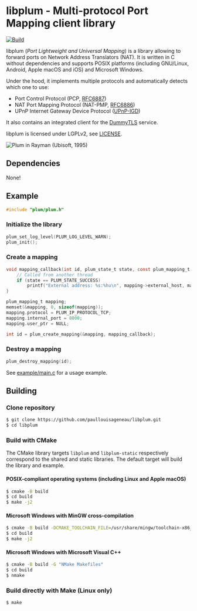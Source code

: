 # libplum - Multi-protocol Port Mapping client library

[![Build](https://github.com/paullouisageneau/libplum/actions/workflows/build.yml/badge.svg)](https://github.com/paullouisageneau/libplum/actions/workflows/build.yml)

libplum (_Port Lightweight and Universal Mapping_) is a library allowing to forward ports on Network Address Translators (NAT). It is written in C without dependencies and supports POSIX platforms (including GNU/Linux, Android, Apple macOS and iOS) and Microsoft Windows.

Under the hood, it implements multiple protocols and automatically detects which one to use:

- Port Control Protocol (PCP, [RFC6887](https://datatracker.ietf.org/doc/html/rfc6887))
- NAT Port Mapping Protocol (NAT-PMP, [RFC6886](https://datatracker.ietf.org/doc/html/rfc6886))
- UPnP Internet Gateway Device Protocol ([UPnP-IGD](https://en.wikipedia.org/wiki/Internet_Gateway_Device_Protocol))

It also contains an integrated client for the [DummyTLS](https://github.com/paullouisageneau/dummytls) service.

libplum is licensed under LGPLv2, see [LICENSE](https://github.com/paullouisageneau/libplum/blob/master/LICENSE).

![Plum in Rayman (Ubisoft, 1995)](https://github.com/paullouisageneau/libplum/blob/master/plum.gif?raw=true)

## Dependencies

None!

## Example

```c
#include "plum/plum.h"
```

### Initialize the library
```c
plum_set_log_level(PLUM_LOG_LEVEL_WARN);
plum_init();
```

### Create a mapping
```c
void mapping_callback(int id, plum_state_t state, const plum_mapping_t *mapping) {
    // Called from another thread
    if (state == PLUM_STATE_SUCCESS)
        printf("External address: %s:%hu\n", mapping->external_host, mapping->external_port);
}
```

```c
plum_mapping_t mapping;
memset(&mapping, 0, sizeof(mapping));
mapping.protocol = PLUM_IP_PROTOCOL_TCP;
mapping.internal_port = 8000;
mapping.user_ptr = NULL;

int id = plum_create_mapping(&mapping, mapping_callback);
```

### Destroy a mapping
```c
plum_destroy_mapping(id);
```

See [example/main.c](https://github.com/paullouisageneau/libplum/blob/master/example/main.c) for a usage example.

## Building

### Clone repository

```bash
$ git clone https://github.com/paullouisageneau/libplum.git
$ cd libplum
```

### Build with CMake

The CMake library targets `libplum` and `libplum-static` respectively correspond to the shared and static libraries. The default target will build the library and example.

#### POSIX-compliant operating systems (including Linux and Apple macOS)

```bash
$ cmake -B build
$ cd build
$ make -j2
```

#### Microsoft Windows with MinGW cross-compilation

```bash
$ cmake -B build -DCMAKE_TOOLCHAIN_FILE=/usr/share/mingw/toolchain-x86_64-w64-mingw32.cmake # replace with your toolchain file
$ cd build
$ make -j2
```

#### Microsoft Windows with Microsoft Visual C++

```bash
$ cmake -B build -G "NMake Makefiles"
$ cd build
$ nmake
```

### Build directly with Make (Linux only)

```bash
$ make
```
